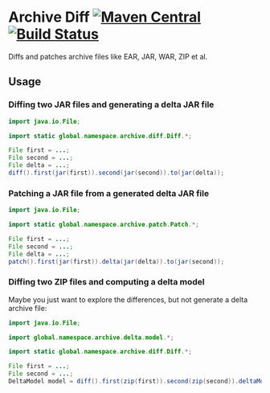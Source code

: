 # Archive Diff [![Maven Central](https://img.shields.io/maven-central/v/global.namespace.archive-diff/archive-diff.svg)](http://search.maven.org/#search%7Cga%7C1%7Cg%3A%22global.namespace.archive-diff%22) [![Build Status](https://api.travis-ci.org/christian-schlichtherle/archive-diff.svg)](https://travis-ci.org/christian-schlichtherle/archive-diff)

Diffs and patches archive files like EAR, JAR, WAR, ZIP et al.

## Usage

### Diffing two JAR files and generating a delta JAR file

```java
import java.io.File;

import static global.namespace.archive.diff.Diff.*;

File first = ...;
File second = ...;
File delta = ...;
diff().first(jar(first)).second(jar(second)).to(jar(delta));
```

### Patching a JAR file from a generated delta JAR file

```java
import java.io.File;

import static global.namespace.archive.patch.Patch.*;

File first = ...;
File second = ...;
File delta = ...;
patch().first(jar(first)).delta(jar(delta)).to(jar(second));
```

### Diffing two ZIP files and computing a delta model

Maybe you just want to explore the differences, but not generate a delta archive file:

```java
import java.io.File;

import global.namespace.archive.delta.model.*;

import static global.namespace.archive.diff.Diff.*;

File first = ...;
File second = ...;
DeltaModel model = diff().first(zip(first)).second(zip(second)).deltaModel();
```

[Apache Commons Compress]: https://commons.apache.org/proper/commons-compress/
[JAXB]: https://javaee.github.io/jaxb-v2/
[XZ for Java]: https://tukaani.org/xz/

